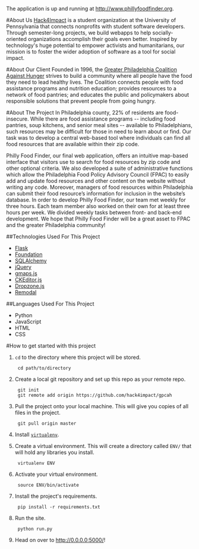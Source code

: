 The application is up and running at http://www.phillyfoodfinder.org.

#About Us
[Hack4Impact](http://hack4impact.weebly.com) is a student organization 
at the University of Pennsylvania that connects nonprofits with student software 
developers. Through semester-long projects, we build webapps to help 
socially-oriented organizations accomplish their goals even better. Inspired by 
technology's huge potential to empower activists and humanitarians, our mission 
is to foster the wider adoption of software as a tool for social impact.

#About Our Client
Founded in 1996, the [Greater Philadelphia Coalition Against Hunger](http://www.hungercoalition.org/about-us) strives to build a community where all people have the food they 
need to lead healthy lives. The Coalition connects people with food assistance 
programs and nutrition education; provides resources to a network of food 
pantries; and educates the public and policymakers about responsible solutions 
that prevent people from going hungry. 

#About The Project
In Philadelphia county, 22% of residents are food-insecure. While there are food assistance programs -- including food pantries, soup kitchens, and senior meal sites -- available to Philadelphians, such resources may be difficult for those in need to learn about or find. Our task was to develop a central web-based tool where individuals can find all food resources that are available within their zip code.

Philly Food Finder, our final web application, offers an intuitive map-based interface that visitors use to search for food resources by zip code and other optional criteria. We also developed a suite of administrative functions which allow the Philadelphia Food Policy Advisory Council (FPAC) to easily add and update food resources and other content on the website without writing any code. Moreover, managers of food resources within Philadelphia can submit their food resource’s information for inclusion in the website’s database. In order to develop Philly Food Finder, our team met weekly for three hours. Each team member also worked on their own for at least three hours per week. We divided weekly tasks between front- and back-end development. We hope that Philly Food Finder will be a great asset to FPAC and the greater Philadelphia community!

##Technologies Used For This Project 
+ [Flask](http://flask.pocoo.org) 
+ [Foundation](http://foundation.zurb.com)
+ [SQLAlchemy](http://www.sqlalchemy.org)
+ [jQuery](http://jquery.com/)
+ [gmaps.js](https://hpneo.github.io/gmaps/)
+ [CKEditor.js](http://ckeditor.com/)
+ [Dropzone.js](http://www.dropzonejs.com/)
+ [Remodal](http://vodkabears.github.io/remodal/)

##Languages Used For This Project 
+ Python
+ JavaScript
+ HTML
+ CSS

#How to get started with this project

1. `cd` to the directory where this project will be stored.

		cd path/to/directory

2. Create a local git repository and set up this repo as your remote repo.
	
		git init
		git remote add origin https://github.com/hack4impact/gpcah

3. Pull the project onto your local machine. This will give you copies of all 
files in the project.

		git pull origin master

4. Install [`virtualenv`](http://virtualenv.readthedocs.org/en/latest/virtualenv.html). 

5. Create a virtual environment. This will create a directory called `ENV/` that 
will hold any libraries you install.

		virtualenv ENV

6. Activate your virtual environment.

		source ENV/bin/activate

7. Install the project's requirements.
		
		pip install -r requirements.txt

8. Run the site.

		python run.py

9. Head on over to http://0.0.0.0:5000/!
